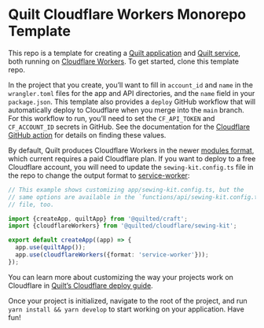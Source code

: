# Quilt Cloudflare Workers Monorepo Template

This repo is a template for creating a [Quilt application](./TODO) and [Quilt service](./TODO), both running on [Cloudflare Workers](https://developers.cloudflare.com/workers/). To get started, clone this template repo.

In the project that you create, you’ll want to fill in `account_id` and `name` in the `wrangler.toml` files for the app and API directories, and the `name` field in your `package.json`. This template also provides a `deploy` GitHub workflow that will automatically deploy to Cloudflare when you merge into the `main` branch. For this workflow to run, you’ll need to set the `CF_API_TOKEN` and `CF_ACCOUNT_ID` secrets in GitHub. See the documentation for the [Cloudflare GitHub action](https://github.com/marketplace/actions/deploy-to-cloudflare-workers-with-wrangler) for details on finding these values.

By default, Quilt produces Cloudflare Workers in the newer [modules format](https://developers.cloudflare.com/workers/cli-wrangler/configuration#modules), which current requires a paid Cloudflare plan. If you want to deploy to a free Cloudflare account, you will need to update the `sewing-kit.config.ts` file in the repo to change the output format to [service-worker](https://developers.cloudflare.com/workers/cli-wrangler/configuration#service-workers):

```ts
// This example shows customizing app/sewing-kit.config.ts, but the
// same options are available in the `functions/api/sewing-kit.config.ts`
// file, too.

import {createApp, quiltApp} from '@quilted/craft';
import {cloudflareWorkers} from '@quilted/cloudflare/sewing-kit';

export default createApp((app) => {
  app.use(quiltApp());
  app.use(cloudflareWorkers({format: 'service-worker'}));
});
```

You can learn more about customizing the way your projects work on Cloudflare in [Quilt’s Cloudflare deploy guide](https://github.com/lemonmade/quilt/blob/main/documentation/deploy/cloudflare.md).

Once your project is initialized, navigate to the root of the project, and run `yarn install && yarn develop` to start working on your application. Have fun!
